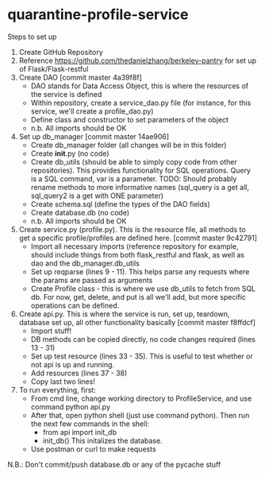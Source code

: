 # quarantine-profile-service

Steps to set up
1) Create GitHub Repository
2) Reference https://github.com/thedanielzhang/berkeley-pantry for set up of Flask/Flask-restful
3) Create DAO [commit master 4a39f8f]
    * DAO stands for Data Access Object, this is where the resources of the service is defined
    * Within repository, create a service_dao.py file (for instance, for this service, we'll create a profile_dao.py)
    * Define class and constructor to set parameters of the object 
    * n.b. All imports should be OK 
4) Set up db_manager [commit master 14ae906]
    * Create db_manager folder (all changes will be in this folder)
    * Create __init__.py (no code)
    * Create db_utils (should be able to simply copy code from other repositories). This provides functionality for SQL operations. Query is a SQL command, var is a parameter. TODO: Should probably rename methods to more informative names (sql_query is a get all, sql_query2 is a get with ONE parameter)
    * Create schema.sql (define the types of the DAO fields)
    * Create database.db (no code)
    * n.b. All imports should be OK
5) Create service.py (profile.py). This is the resource file, all methods to get a specific profile/profiles are defined here. [commit master 9c42791]
    * Import all necessary imports (reference repository for example, should include things from both flask_restful and flask, as well as dao and the db_manager.db_utils
    * Set up reqparse (lines 9 - 11). This helps parse any requests where the params are passed as arguments
    * Create Profile class - this is where we use db_utils to fetch from SQL db. For now, get, delete, and put is all we'll add, but more specific operations can be defined. 
6) Create api.py. This is where the service is run, set up, teardown, database set up, all other functionality basically [commit master f8ffdcf]
    * Import stuff!
    * DB methods can be copied directly, no code changes required (lines 13 - 31)
    * Set up test resource (lines 33 - 35). This is useful to test whether or not api is up and running.
    * Add resources (lines 37 - 38)
    * Copy last two lines!
7) To run everything, first: 
    * From cmd line, change working directory to ProfileService, and use command python api.py
    * After that, open python shell (just use command python). Then run the next few commands in the shell:
        * from api import init_db
        * init_db()
    This initalizes the database.
    * Use postman or curl to make requests

N.B.: Don't commit/push database.db or any of the pycache stuff
